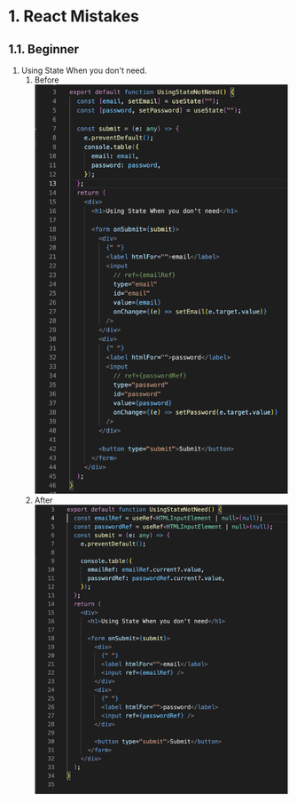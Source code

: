 # 1. React Mistakes

## 1.1. Beginner

1. Using State When you don't need.
      1.  Before 
        ![image](src/Beginner/UsingStateNotNeed/before.png)
      2.  After
        ![image](src/Beginner/UsingStateNotNeed/after.png)

